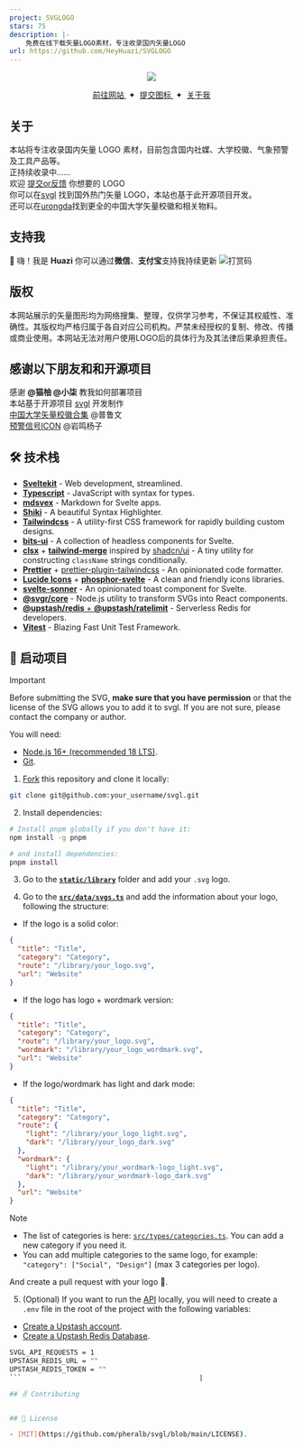 ```yaml
---
project: SVGLOGO
stars: 75
description: |-
    免费在线下载矢量LOGO素材，专注收录国内矢量LOGO
url: https://github.com/HeyHuazi/SVGLOGO
---
```


<div align="center">
<a href="https://svgl.app">
<img src="static/images/banner.png">
</a>
<p></p>
</div>

<div align="center">
    <a href="https://svglogo.top/" target="_blank">
        前往网站
    </a>
    <span>&nbsp;✦&nbsp;</span>
    <a href="https://tally.so/r/3qOv78">
        提交图标
    </a>
     <span>&nbsp;✦&nbsp;</span>
     <a href="https://bonjour.bio/zh/huazi">
       关于我
    </a>
</div>

## 关于
本站将专注收录国内矢量 LOGO 素材，目前包含国内社媒、大学校徽、气象预警及工具产品等。<br>
正持续收录中……<br>
欢迎 [提交or反馈](https://tally.so/r/3qOv78) 你想要的 LOGO <br>
你可以在[svgl](https://svgl.app/) 找到国外热门矢量 LOGO，本站也基于此开源项目开发。<br>
还可以在[urongda](https://www.urongda.com/)找到更全的中国大学矢量校徽和相关物料。
## 支持我
👋 嗨！我是 **Huazi** 你可以通过**微信**、**支付宝**支持我持续更新
![打赏码](https://huazispace.s3.bitiful.net/SVGLOGO/reward.png "打赏码")

## 版权
本网站展示的矢量图形均为网络搜集、整理，仅供学习参考，不保证其权威性、准确性。其版权均严格归属于各自对应公司机构。严禁未经授权的复制、修改、传播或商业使用。本网站无法对用户使用LOGO后的具体行为及其法律后果承担责任。

## 感谢以下朋友和和开源项目
感谢 **@猫柚 @小柒** 教我如何部署项目 <br>
本站基于开源项目 [svgl](https://github.com/pheralb/svgl) 开发制作<br>
[中国大学矢量校徽合集](https://www.figma.com/community/file/916515339708288305) @普鲁文<br>
[预警信号ICON](https://www.figma.com/community/file/1133299341246601360) @岩鸣杨子<br>


## 🛠️ 技术栈

- [**Sveltekit**](https://kit.svelte.dev/) - Web development, streamlined.
- [**Typescript**](https://www.typescriptlang.org/) - JavaScript with syntax for types.
- [**mdsvex**](https://mdsvex.com/) - Markdown for Svelte apps.
- [**Shiki**](https://github.com/shikijs/shiki) - A beautiful Syntax Highlighter.
- [**Tailwindcss**](https://tailwindcss.com/) - A utility-first CSS framework for rapidly building custom designs.
- [**bits-ui**](https://www.bits-ui.com) - A collection of headless components for Svelte.
- [**clsx**](https://github.com/lukeed/clsx) + [**tailwind-merge**](https://github.com/dcastil/tailwind-merge) inspired by [shadcn/ui](https://ui.shadcn.com) - A tiny utility for constructing `className` strings conditionally.
- [**Prettier**](https://prettier.io/) + [prettier-plugin-tailwindcss](https://github.com/tailwindlabs/prettier-plugin-tailwindcss) - An opinionated code formatter.
- [**Lucide Icons**](https://lucide.dev/) + [**phosphor-svelte**](https://github.com/haruaki07/phosphor-svelte) - A clean and friendly icons libraries.
- [**svelte-sonner**](https://github.com/wobsoriano/svelte-sonner) - An opinionated toast component for Svelte.
- [**@svgr/core**](https://react-svgr.com/) - Node.js utility to transform SVGs into React components.
- [**@upstash/redis** + **@upstash/ratelimit**](https://upstash.com/) - Serverless Redis for developers.
- [**Vitest**](https://vitest.dev/) - Blazing Fast Unit Test Framework.

## 🚀 启动项目

> [!IMPORTANT]
> Before submitting the SVG, **make sure that you have permission** or that the license of the SVG allows you to add it to svgl. If you are not sure, please contact the company or author.

You will need:

- [Node.js 16+ (recommended 18 LTS)](https://nodejs.org/en/).
- [Git](https://git-scm.com/).

1. [Fork](https://github.com/pheralb/svgl/fork) this repository and clone it locally:

```bash
git clone git@github.com:your_username/svgl.git
```

2. Install dependencies:

```bash
# Install pnpm globally if you don't have it:
npm install -g pnpm

# and install dependencies:
pnpm install
```

3. Go to the [**`static/library`**](https://github.com/pheralb/svgl/blob/main/static/library) folder and add your `.svg` logo.


4. Go to the [**`src/data/svgs.ts`**](https://github.com/pheralb/svgl/blob/main/src/data/svgs.ts) and add the information about your logo, following the structure:

- If the logo is a solid color:

```json
{
  "title": "Title",
  "category": "Category",
  "route": "/library/your_logo.svg",
  "url": "Website"
}
```

- If the logo has logo + wordmark version:

```json
{
  "title": "Title",
  "category": "Category",
  "route": "/library/your_logo.svg",
  "wordmark": "/library/your_logo_wordmark.svg",
  "url": "Website"
}
```

- If the logo/wordmark has light and dark mode:

```json
{
  "title": "Title",
  "category": "Category",
  "route": {
    "light": "/library/your_logo_light.svg",
    "dark": "/library/your_logo_dark.svg"
  },
  "wordmark": {
    "light": "/library/your_wordmark-logo_light.svg",
    "dark": "/library/your_wordmark-logo_dark.svg"
  },
  "url": "Website"
}
```

> [!NOTE]
>
> - The list of categories is here: [`src/types/categories.ts`](https://github.com/pheralb/svgl/blob/main/src/types/categories.ts). You can add a new category if you need it.
> - You can add multiple categories to the same logo, for example: `"category": ["Social", "Design"]` (max 3 categories per logo).

And create a pull request with your logo 🚀.

5. (Optional) If you want to run the [API](https://svgl.app/api) locally, you will need to create a `.env` file in the root of the project with the following variables:

- [Create a Upstash account](https://console.upstash.com/).
- [Create a Upstash Redis Database](https://upstash.com/docs/redis/overall/getstarted).

```bash
SVGL_API_REQUESTS = 1
UPSTASH_REDIS_URL = ""
UPSTASH_REDIS_TOKEN = ""
```                                            |

## ✌️ Contributing


## 🔑 License

- [MIT](https://github.com/pheralb/svgl/blob/main/LICENSE).

